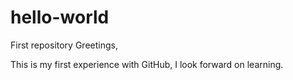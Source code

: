 # hello-world
First repository 
Greetings, 

This is my first experience with GitHub, I look forward on learning. 
